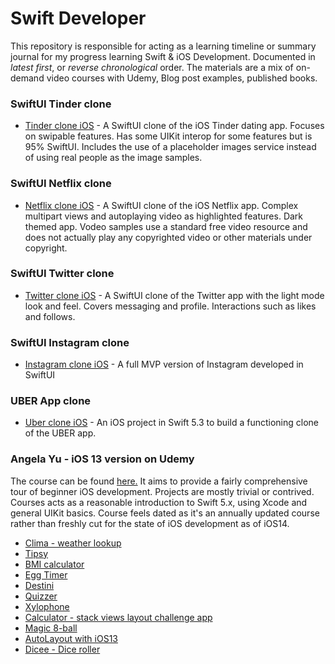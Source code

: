 # Swift Developer

This repository is responsible for acting as a learning timeline or summary journal for my progress learning Swift & iOS Development. Documented in _latest first_, or _reverse chronological_ order. The materials are a mix of on-demand video courses with Udemy, Blog post examples, published books.

### SwiftUI Tinder clone 

- [Tinder clone iOS](https://github.com/irisida/netflix-swiftui) - A SwiftUI clone of the iOS Tinder dating app. Focuses on swipable features. Has some UIKit interop for some features but is 95% SwiftUI. Includes the use of a placeholder images service instead of using real people as the image samples. 

### SwiftUI Netflix clone

- [Netflix clone iOS](https://github.com/irisida/netflix-swiftui) - A SwiftUI clone of the iOS Netflix app. Complex multipart views and autoplaying video as highlighted features. Dark themed app. Vodeo samples use a standard free video resource and does not actually play any copyrighted video or other materials under copyright. 

### SwiftUI Twitter clone

- [Twitter clone iOS](https://github.com/irisida/twitter-swiftui) - A SwiftUI clone of the Twitter app with the light mode look and feel. Covers messaging and profile. Interactions such as likes and follows. 

### SwiftUI Instagram clone

- [Instagram clone iOS](https://github.com/irisida/instagram-swiftui) - A full MVP version of Instagram developed in SwiftUI

### UBER App clone

- [Uber clone iOS](https://github.com/irisida/uber-clone-ios) - An iOS project in Swift 5.3 to build a functioning clone of the UBER app.

### Angela Yu - iOS 13 version on Udemy

The course can be found [here.](https://www.udemy.com/course/ios-13-app-development-bootcamp/) It aims to provide a fairly comprehensive tour of beginner iOS development. Projects are mostly trivial or contrived. Courses acts as a reasonable introduction to Swift 5.x, using Xcode and general UIKit basics. Course feels dated as it's an annually updated course rather than freshly cut for the state of iOS development as of iOS14.

- [Clima - weather lookup](https://github.com/irisida/clima-ios-weather-app)
- [Tipsy](https://github.com/irisida/tipsy-tip-calculator-ios-app)
- [BMI calculator](https://github.com/irisida/bmi-calculator-ios-app)
- [Egg Timer](https://github.com/irisida/egg-timer-ios-app)
- [Destini](https://github.com/irisida/Destini-ios13)
- [Quizzer](https://github.com/irisida/quizzler-app-ios13)
- [Xylophone](https://github.com/irisida/xylophone-avfoundation-sounds-app)
- [Calculator - stack views layout challenge app](https://github.com/irisida/calculator-layout-challenge-app-ios)
- [Magic 8-ball](https://github.com/irisida/magic-8-ball-ios13)
- [AutoLayout with iOS13](https://github.com/irisida/autolayout-ios13)
- [Dicee - Dice roller](https://github.com/irisida/dicee-ios-app)
